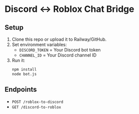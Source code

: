 # Discord ↔ Roblox Chat Bridge

## Setup

1. Clone this repo or upload it to Railway/GitHub.
2. Set environment variables:
   - `DISCORD_TOKEN` = Your Discord bot token
   - `CHANNEL_ID` = Your Discord channel ID
3. Run it:
   ```bash
   npm install
   node bot.js
   ```

## Endpoints

- `POST /roblox-to-discord`
- `GET /discord-to-roblox`
